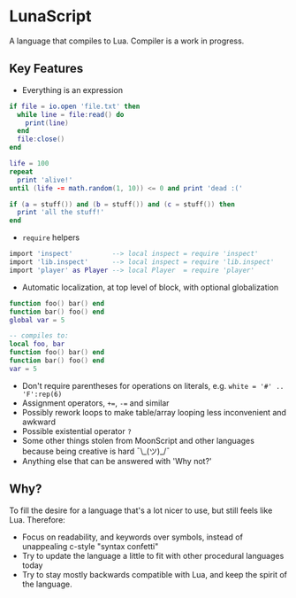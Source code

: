 # LunaScript

A language that compiles to Lua. Compiler is a work in progress.

## Key Features

- Everything is an expression

```lua
if file = io.open 'file.txt' then
  while line = file:read() do
    print(line)
  end
  file:close()
end

life = 100
repeat
  print 'alive!'
until (life -= math.random(1, 10)) <= 0 and print 'dead :('

if (a = stuff()) and (b = stuff()) and (c = stuff()) then
  print 'all the stuff!'
end
```

- `require` helpers

```lua
import 'inspect'          --> local inspect = require 'inspect'
import 'lib.inspect'      --> local inspect = require 'lib.inspect'
import 'player' as Player --> local Player  = require 'player'
```

- Automatic localization, at top level of block, with optional globalization

```lua
function foo() bar() end
function bar() foo() end
global var = 5

-- compiles to:
local foo, bar
function foo() bar() end
function bar() foo() end
var = 5
```

- Don't require parentheses for operations on literals, e.g. `white = '#' .. 'F':rep(6)`
- Assignment operators, `+=`, `-=` and similar
- Possibly rework loops to make table/array looping less inconvenient and awkward
- Possible existential operator `?`
- Some other things stolen from MoonScript and other languages because being creative is hard ¯\\\_(ツ)\_/¯
- Anything else that can be answered with 'Why not?'

## Why?

To fill the desire for a language that's a lot nicer to use, but still feels like Lua. Therefore:
- Focus on readability, and keywords over symbols, instead of unappealing c-style "syntax confetti"
- Try to update the language a little to fit with other procedural languages today
- Try to stay mostly backwards compatible with Lua, and keep the spirit of the language.
